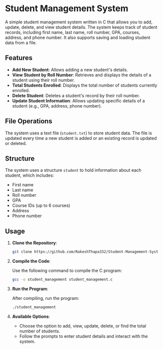 # Student Management System

A simple student management system written in C that allows you to add, update, delete, and view student details. The system keeps track of student records, including first name, last name, roll number, GPA, courses, address, and phone number. It also supports saving and loading student data from a file.

## Features

- **Add New Student**: Allows adding a new student's details.
- **View Student by Roll Number**: Retrieves and displays the details of a student using their roll number.
- **Total Students Enrolled**: Displays the total number of students currently enrolled.
- **Delete Student**: Deletes a student's record by their roll number.
- **Update Student Information**: Allows updating specific details of a student (e.g., GPA, address, phone number).

## File Operations

The system uses a text file (`student.txt`) to store student data. The file is updated every time a new student is added or an existing record is updated or deleted.

## Structure

The system uses a structure `student` to hold information about each student, which includes:

- First name
- Last name
- Roll number
- GPA
- Course IDs (up to 6 courses)
- Address
- Phone number

## Usage

1. **Clone the Repository**:

    ```bash
    git clone https://github.com/RakeshThapa332/Student-Management-System.git
    ```

2. **Compile the Code**:

    Use the following command to compile the C program:

    ```bash
    gcc -o student_management student_management.c
    ```

3. **Run the Program**:

    After compiling, run the program:

    ```bash
    ./student_management
    ```

4. **Available Options**:
   - Choose the option to add, view, update, delete, or find the total number of students.
   - Follow the prompts to enter student details and interact with the system.











